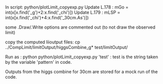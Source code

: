 

In script: python/plotLimit_copyexp.py
Update L.178 : mGo = int(x[x.find('_g')+2:x.find('_chi')])
Update L.179 : mLSP = int(x[x.find('_chi')+4:x.find('_30cm.As')])

some .Draw/.Write options are commented out (to not draw the observed limit)


copy the computed liioutput files: cp ../CompLimit/limitOutput/higgsCombine_g* test/limitOutput/

Run as : python python/plotLimit_copyexp.py 'test'     :  test is the string taken by the variable 'pattern' in code.


Outputs from the higgs combine for 30cm are stored for a mock run of the code.

